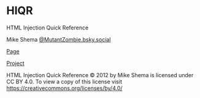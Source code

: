 HIQR
====

HTML Injection Quick Reference

Mike Shema [@MutantZombie.bsky.social](https://bsky.app/profile/mutantzombie.bsky.social)

[Page](https://hiqr.dangerouserrors.com/)

[Project](https://github.com/mutantzombie/HIQR)

HTML Injection Quick Reference © 2012 by Mike Shema is licensed under CC BY 4.0. To view a copy of this license visit https://creativecommons.org/licenses/by/4.0/
